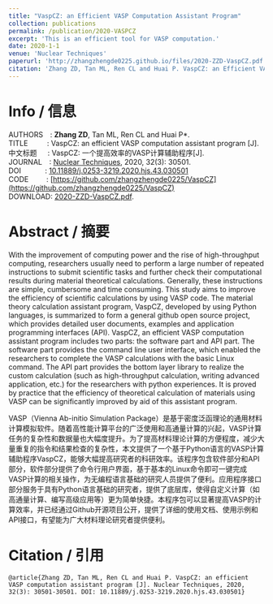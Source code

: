 ```yaml
---
title: "VaspCZ: an Efficient VASP Computation Assistant Program"
collection: publications
permalink: /publication/2020-VASPCZ
excerpt: 'This is an efficient tool for VASP computation.'
date: 2020-1-1
venue: 'Nuclear Techniques'
paperurl: 'http://zhangzhengde0225.github.io/files/2020-ZZD-VaspCZ.pdf'
citation: 'Zhang ZD, Tan ML, Ren CL and Huai P. VaspCZ: an Efficient VASP Computation Assistant Program [J]. <i>Nuclear Techniques</i>, 2020, 32(3): 30501-30501.'
---
```


# Info / 信息
AUTHORS&ensp;&ensp;: 
**Zhang ZD**, Tan ML, Ren CL and Huai P\*.
<br>TITLE&ensp;&ensp;&ensp;&ensp;&ensp;&thinsp;: 
VaspCZ: an efficient VASP computation assistant program [J].
<br>中文标题&ensp;&ensp;&ensp;: 
VaspCZ: 一个提高效率的VASP计算辅助程序[J].
<br>JOURNAL&ensp;&ensp;: 
[Nuclear Techniques](https://navi.cnki.net/knavi/journals/HJSU/detail), 2020, 32(3): 30501.
<br>DOI&ensp;&ensp;&ensp;&ensp;&ensp;&ensp;&thinsp;&thinsp;: 
[10.11889/j.0253-3219.2020.hjs.43.030501](https://doi.org/10.11889/j.0253-3219.2020.hjs.43.030501) 
<br>CODE&ensp;&ensp;&ensp;&ensp;&ensp;: 
[https://github.com/zhangzhengde0225/VaspCZ](https://github.com/zhangzhengde0225/VaspCZ)
<br>DOWNLOAD: 
[2020-ZZD-VaspCZ.pdf](http://zhangzhengde0225.github.io/files/2020-ZZD-VaspCZ.pdf).

# Abstract / 摘要
With the improvement of computing power and the rise of high-throughput computing, researchers usually need to perform a large number of repeated instructions to submit scientific tasks and further check their computational results during material theoretical calculations. Generally, these instructions are simple, cumbersome and time consuming.
This study aims to improve the efficiency of scientific calculations by using VASP code.
The material theory calculation assistant program, VaspCZ, developed by using Python languages, is summarized to form a general github open source project, which provides detailed user documents, examples and application programming interfaces (API).
VaspCZ, an efficient VASP computation assistant program includes two parts: the software part and API part. The software part provides the command line user interface, which enabled the researchers to complete the VASP calculations with the basic Linux command. The API part provides the bottom layer library to realize the custom calculation (such as high-throughput calculation, writing advanced application, etc.) for the researchers with python experiences.
It is proved by practice that the efficiency of theoretical calculation of materials using VASP can be significantly improved by aid of this assistant program.

VASP（Vienna Ab-initio Simulation Package）是基于密度泛函理论的通用材料计算模拟软件。随着高性能计算平台的广泛使用和高通量计算的兴起，VASP计算任务的复杂性和数据量也大幅度提升。为了提高材料理论计算的方便程度，减少大量重复的指令和结果检查的复杂性，本文提供了一个基于Python语言的VASP计算辅助程序VaspCZ，能够大幅提高研究者的科研效率。该程序包含软件部分和API部分，软件部分提供了命令行用户界面，基于基本的Linux命令即可一键完成VASP计算的相关操作，为无编程语言基础的研究人员提供了便利。应用程序接口部分服务于具有Python语言基础的研究者，提供了底层库，使得自定义计算（如高通量计算、编写高级应用等）更为简单快捷。本程序包可以显著提高VASP的计算效率，并已经通过Github开源项目公开，提供了详细的使用文档、使用示例和API接口，有望能为广大材料理论研究者提供便利。

# Citation / 引用
```
@article{Zhang ZD, Tan ML, Ren CL and Huai P. VaspCZ: an efficient VASP computation assistant program [J]. Nuclear Techniques, 2020, 32(3): 30501-30501. DOI: 10.11889/j.0253-3219.2020.hjs.43.030501}
```
